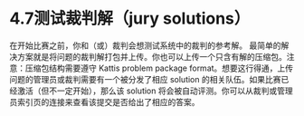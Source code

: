 # 4.7测试裁判解（jury solutions）

在开始比赛之前，你和（或）裁判会想测试系统中的裁判的参考解。
最简单的解决方案就是将问题的裁判解打包并上传。你也可以上传一个只含有解的压缩包。注意：压缩包结构需要遵守 Kattis problem package format。想要这行得通，上传问题的管理员或裁判需要有一个被分发了相应 solution 的相关队伍。如果比赛已经激活（但不一定开始），那么该 solution 将会被自动评测。你可以从裁判或管理员索引页的连接来查看该提交是否给出了相应的答案。
